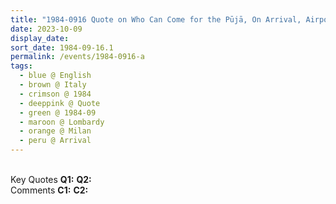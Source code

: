 ```yaml
---
title: "1984-0916 Quote on Who Can Come for the Pūjā, On Arrival, Airport, Milan, Lombardy, Italy"
date: 2023-10-09
display_date: 
sort_date: 1984-09-16.1
permalink: /events/1984-0916-a
tags:
  - blue @ English
  - brown @ Italy
  - crimson @ 1984
  - deeppink @ Quote
  - green @ 1984-09
  - maroon @ Lombardy
  - orange @ Milan
  - peru @ Arrival
---
```


<br>

<wave-list>
  <list-title color="DarkSeaGreen" width="55">Key Quotes</list-title>
  <list-item color="BlanchedAlmond" width="280"><b>Q1:</b> <i></i></list-item>
  <list-item color="Lavender" width="280"><b>Q2:</b> <i></i></list-item>
</wave-list>

<br>

<wave-list>
  <list-title color="DarkSeaGreen" width="55">Comments</list-title>
  <list-item color="BlanchedAlmond" width="280"><b>C1:</b> <i></i></list-item>
  <list-item color="Lavender" width="280"><b>C2:</b> <i></i></list-item>
</wave-list>